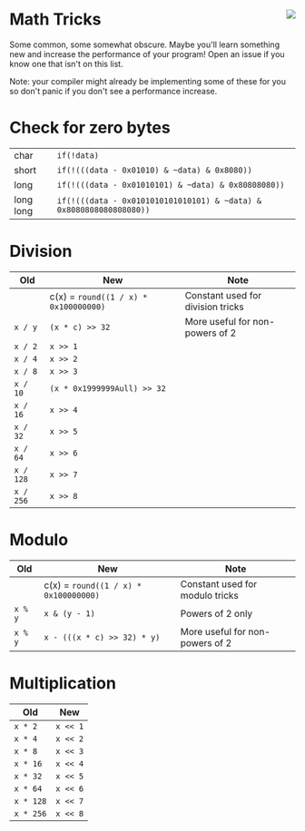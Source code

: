 # Math Tricks <a href="https://discord.gg/caUF3Pm"><img align="right" src="https://i.imgur.com/DFL4Iss.png"></a>
Some common, some somewhat obscure. Maybe you'll learn something new and increase the performance of your program! Open an issue if you know one that isn't on this list.

Note: your compiler might already be implementing some of these for you so don't panic if you don't see a performance increase.

# Check for zero bytes
|           |                                                                     |
| --------- | ------------------------------------------------------------------- |
| char      | `if(!data)`                                                         |
| short     | `if(!(((data - 0x01010) & ~data) & 0x8080))`                        |
| long      | `if(!(((data - 0x01010101) & ~data) & 0x80808080))`                 |
| long long | `if(!(((data - 0x0101010101010101) & ~data) & 0x8080808080808080))` |

# Division
| Old       | New                                     | Note                                             |
| --------- | --------------------------------------- | ------------------------------------------------ |
|           | c(x) = `round((1 / x) * 0x100000000)`   | Constant used for division tricks                |
| `x / y`   | `(x * c) >> 32`                         | More useful for non-powers of 2                  |
| `x / 2`   | `x >> 1`                                |                                                  |
| `x / 4`   | `x >> 2`                                |                                                  |
| `x / 8`   | `x >> 3`                                |                                                  |
| `x / 10`  | `(x * 0x1999999Aull) >> 32`             |                                                  |
| `x / 16`  | `x >> 4`                                |                                                  |
| `x / 32`  | `x >> 5`                                |                                                  |
| `x / 64`  | `x >> 6`                                |                                                  |
| `x / 128` | `x >> 7`                                |                                                  |
| `x / 256` | `x >> 8`                                |                                                  |

# Modulo
| Old       | New                                     | Note                                             |
| --------- | --------------------------------------- | ------------------------------------------------ |
|           | c(x) = `round((1 / x) * 0x100000000)`   | Constant used for modulo tricks                  |
| `x % y`   | `x & (y - 1)`                           | Powers of 2 only                                 |
| `x % y`   | `x - (((x * c) >> 32) * y)`             | More useful for non-powers of 2                  |

# Multiplication
| Old       | New                                     |
| --------- | --------------------------------------- |
| `x * 2`   | `x << 1`                                |
| `x * 4`   | `x << 2`                                |
| `x * 8`   | `x << 3`                                |
| `x * 16`  | `x << 4`                                |
| `x * 32`  | `x << 5`                                |
| `x * 64`  | `x << 6`                                |
| `x * 128` | `x << 7`                                |
| `x * 256` | `x << 8`                                |
